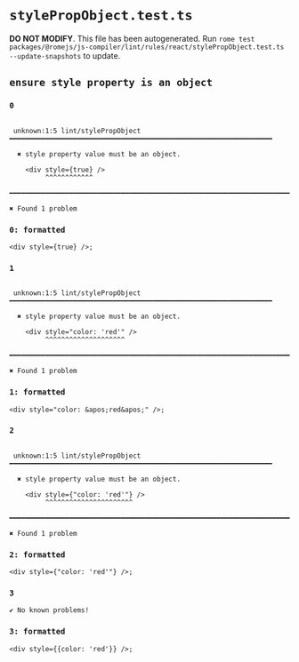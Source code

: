 # `stylePropObject.test.ts`

**DO NOT MODIFY**. This file has been autogenerated. Run `rome test packages/@romejs/js-compiler/lint/rules/react/stylePropObject.test.ts --update-snapshots` to update.

## `ensure style property is an object`

### `0`

```

 unknown:1:5 lint/stylePropObject ━━━━━━━━━━━━━━━━━━━━━━━━━━━━━━━━━━━━━━━━━━━━━━━━━━━━━━━━━━━━━━━━━━

  ✖ style property value must be an object.

    <div style={true} />
         ^^^^^^^^^^^^

━━━━━━━━━━━━━━━━━━━━━━━━━━━━━━━━━━━━━━━━━━━━━━━━━━━━━━━━━━━━━━━━━━━━━━━━━━━━━━━━━━━━━━━━━━━━━━━━━━━━

✖ Found 1 problem

```

### `0: formatted`

```
<div style={true} />;

```

### `1`

```

 unknown:1:5 lint/stylePropObject ━━━━━━━━━━━━━━━━━━━━━━━━━━━━━━━━━━━━━━━━━━━━━━━━━━━━━━━━━━━━━━━━━━

  ✖ style property value must be an object.

    <div style="color: 'red'" />
         ^^^^^^^^^^^^^^^^^^^^

━━━━━━━━━━━━━━━━━━━━━━━━━━━━━━━━━━━━━━━━━━━━━━━━━━━━━━━━━━━━━━━━━━━━━━━━━━━━━━━━━━━━━━━━━━━━━━━━━━━━

✖ Found 1 problem

```

### `1: formatted`

```
<div style="color: &apos;red&apos;" />;

```

### `2`

```

 unknown:1:5 lint/stylePropObject ━━━━━━━━━━━━━━━━━━━━━━━━━━━━━━━━━━━━━━━━━━━━━━━━━━━━━━━━━━━━━━━━━━

  ✖ style property value must be an object.

    <div style={"color: 'red'"} />
         ^^^^^^^^^^^^^^^^^^^^^^

━━━━━━━━━━━━━━━━━━━━━━━━━━━━━━━━━━━━━━━━━━━━━━━━━━━━━━━━━━━━━━━━━━━━━━━━━━━━━━━━━━━━━━━━━━━━━━━━━━━━

✖ Found 1 problem

```

### `2: formatted`

```
<div style={"color: 'red'"} />;

```

### `3`

```
✔ No known problems!

```

### `3: formatted`

```
<div style={{color: 'red'}} />;

```
